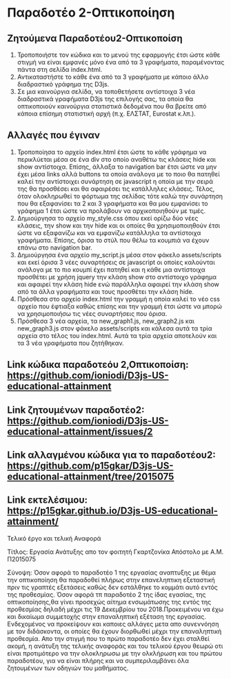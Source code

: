 # Παραδοτέο 2-Οπτικοποίηση

## Ζητούμενα Παραδοτέου2-Οπτικοποίση
1. Τροποποιήστε τον κώδικα και το μενού της εφαρμογής έτσι ώστε κάθε στιγμή να είναι εμφανές μόνο ένα από τα 3 γραφήματα, παραμένοντας πάντα στη σελίδα index.html.
2. Αντικαταστήστε το κάθε ένα από τα 3 γραφήματα με κάποιο άλλο διαδραστικό γράφημα της D3js.
3. Σε μια καινούργια σελίδα, να τοποθετήσετε αντίστοιχα 3 νέα διαδραστικά γραφήματα D3js της επιλογής σας, τα οποία θα οπτικοποιούν καινούργια στατιστικά δεδομένα που θα βρείτε από κάποια επίσημη στατιστική αρχή (π.χ. ΕΛΣΤΑΤ, Eurostat κ.λπ.).

## Αλλαγές που έγιναν
1.	Τροποποίησα το αρχείο index.html έτσι ώστε το κάθε γράφημα να περικλύεται μέσα σε ένα div στο οποίο αναθέτω τις κλάσεις hide και show αντίστοιχα. Επίσης, άλλαξα το navigation bar έτσι ώστε να μην έχει μέσα links αλλά buttons τα οποία ανάλογα με το ποιο θα πατηθεί καλεί την αντίστοιχει συνάρτηση σε javascript η οποία με την σειρά της θα προσθέσει και θα αφαιρέσει τις κατάλληλες κλάσεις. Τέλος, όταν ολοκληρωθεί το φόρτωμα της σελίδας τότε καλώ την συνάρτηση που θα εξαφανίσει τα 2 και 3 γραφήματα και θα μου εμφανίσει το γράφημα 1 έτσι ώστε να προλάβουν να αρχικοποιηθούν με τιμές.
2.	Δημιούργησα το αρχείο my_style.css όπου εκεί ορίζω δύο νέες κλάσεις, την show και την hide και οι οποίες θα χρησιμοποιηθούν έτσι ώστε να εξαφανίζω και να εμφανίζω κατάλληλα τα αντίστοιχα γραφήματα. Επίσης, όρισα το στύλ που θέλω τα κουμπιά να έχουν επάνω στο navigation bar.
3.	Δημιούργησα ένα αρχείο my_script.js μέσα στον φάκελο assets/scripts και εκεί όρισα 3 νέες συναρτήσεις σε javascript οι οποίες καλούνται ανάλογα με το πιο κουμπί έχει πατηθεί και η κάθε μια αντίστοιχα προσθέτει με χρήση jquery την κλάση show στο αντίστοιχο γράφημα και αφαιρεί την κλάση hide ενώ παράλληλα αφαιρεί την κλάση show από τα άλλα γραφήματα και τους προσθέτει την κλάση hide.
4.	Πρόσθεσα στο αρχείο index.html την γραμμή <link href="assets/stylesheets/my_style.css" rel="stylesheet"/> η οποία καλεί το νέο css αρχείο που έφτιαξα καθώς επίσης και την γραμμή <script src="assets/scripts/my_script.js"></script> έτσι ώστε να μπορώ να χρησιμοποιήσω τις νέες συναρτήσεις που όρισα.
5.	Πρόσθεσα 3 νέα αρχεία, τα new_graph1.js, new_graph2.js και new_graph3.js στον φάκελο assets/scripts και κάλεσα αυτά τα τρία αρχεία στο τέλος του index.html. Αυτά τα τρία αρχεία αποτελούν και τα 3 νέα γραφήματα που ζητήθηκαν.

## Link κώδικα παραδοτεόυ 2,Οπτικοποίση: https://github.com/ioniodi/D3js-US-educational-attainment
## Link ζητουμένων παραδοτέο2: https://github.com/ioniodi/D3js-US-educational-attainment/issues/2
## Link  αλλαγμένου κώδικα για το παραδοτέου2: https://github.com/p15gkar/D3js-US-educational-attainment/tree/2015075
## Link εκτελέσιμου: https://p15gkar.github.io/D3js-US-educational-attainment/

Τελικό έργο και τελική Αναφορά

Τίτλος: Εργασία Ανάτυξης απο τον φοιτητή Γκαρτζονίκα Απόστολο με Α.Μ. Π2015075

Σύνοψη: Όσον αφορά το παραδοτέο 1 της εργασίας αναπτυξης με θέμα την οπτικοποίηση θα παραδοθεί πλήρως στην επανεληπτικη εξεταστική πριν τις γραπτές εξετάσεις καθώς δεν εστάλθηκε το κομμάτι αυτό εντός της προθεσμίας.
        Όσον αφορά τπ παραδοτέο 2 της ίδας εγασίας, της οπτικοποίησης,θα γίνει προσεχώς αίτημα ενσωμάτωσης της εντός της προθεσμίας δηλαδή μέχρι τις 19 Δεκεμβρίου του 2018.Προκειμένου να έχω και δικαίωμα συμμετοχής στην επαναληπτική εξέταση της εργασίας. Ενδεχομένος να προκείψουν και καποιες αλλάγες μετα απο συνεννόηση με τον διδάσκοντα, οι οποίες θα έχουν διορθωθεί μέχρι την επαναληπτική προθεσμία.
        Απο την στιγμή που το πρώτο παραδοτέο δεν έχει σταλθεί ακομή, η ανάτυξη της τελικής αναφοράς και του τελικού έργου θεωρώ οτι είναι προτιμότερο να την ολοκληρωσω με την ολκλήρωση και του πρώτου παραδοτέου, για να είναι πλήρης και να συμπεριλαμβάνει όλα ζητουμένων των οδηγιών του μαθήματος.

